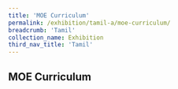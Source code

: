 ```yaml
---
title: 'MOE Curriculum'
permalink: /exhibition/tamil-a/moe-curriculum/
breadcrumb: 'Tamil'
collection_name: Exhibition
third_nav_title: 'Tamil'
---
```


## MOE Curriculum
